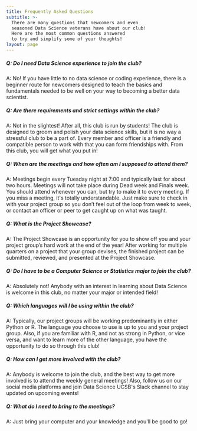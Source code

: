 ```yaml
---
title: Frequently Asked Questions
subtitle: >-
  There are many questions that newcomers and even
  seasoned Data Science veterans have about our club!
  Here are the most common questions answered
  to try and simplify some of your thoughts!
layout: page
---
```


##### Q: Do I need Data Science experience to join the club?

A: No! If you have little to no data science or coding experience, there is a beginner route for newcomers designed to teach the basics and fundamentals needed to be well on your way to becoming a better data scientist.

##### Q: Are there requirements and strict settings within the club?

A: Not in the slightest! After all, this club is run by students! The club is designed to groom and polish your data science skills, but it is no way a stressful club to be a part of. Every member and officer is a friendly and compatible person to work with that you can form friendships with. From this club, you will get what you put in!

##### Q: When are the meetings and how often am I supposed to attend them?

A: Meetings begin every Tuesday night at 7:00 and typically last for about two hours. Meetings will not take place during Dead week and Finals week. You should attend whenever you can, but try to make it to every meeting. If you miss a meeting, it's totally understandable. Just make sure to check in with your project group so you don’t feel out of the loop from week to week, or contact an officer or peer to get caught up on what was taught.

##### Q: What is the Project Showcase?

A: The Project Showcase is an opportunity for you to show off you and your project group’s hard work at the end of the year! After working for multiple quarters on a project that your group devises, the finished project can be submitted, reviewed, and presented at the Project Showcase.

##### Q: Do I have to be a Computer Science or Statistics major to join the club?

A: Absolutely not! Anybody with an interest in learning about Data Science is welcome in this club, no matter your major or intended field!

##### Q: Which languages will I be using within the club?

A: Typically, our project groups will be working predominantly in either Python or R. The language you choose to use is up to you and your project group. Also, if you are familiar with R, and not as strong in Python, or vice versa, and want to learn more of the other language, you have the opportunity to do so through this club!

##### Q: How can I get more involved with the club?

A: Anybody is welcome to join the club, and the best way to get more involved is to attend the weekly general meetings! Also, follow us on our social media platforms and join Data Science UCSB's Slack channel to stay updated on upcoming events!

##### Q: What do I need to bring to the meetings?

A: Just bring your computer and your knowledge and you'll be good to go!
